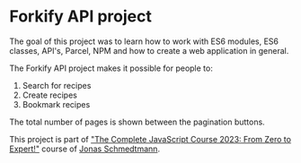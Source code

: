 # Forkify API project

The goal of this project was to learn how to work with ES6 modules, ES6 classes, API's, Parcel, NPM and how to create a web application in general.

The Forkify API project makes it possible for people to:

1. Search for recipes
2. Create recipes
3. Bookmark recipes

The total number of pages is shown between the pagination buttons.

This project is part of ["The Complete JavaScript Course 2023: From Zero to Expert!"](https://www.udemy.com/course/the-complete-javascript-course/) course of [Jonas Schmedtmann](https://www.udemy.com/course/the-complete-javascript-course/#instructor-1).
